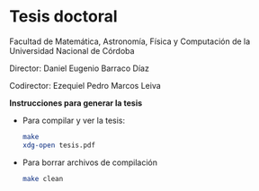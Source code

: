 # Tesis doctoral

Facultad de Matemática, Astronomía, Física y Computación de la Universidad
Nacional de Córdoba

Director: Daniel Eugenio Barraco Díaz

Codirector: Ezequiel Pedro Marcos Leiva

**Instrucciones para generar la tesis**

- Para compilar y ver la tesis:
    ```bash
    make
    xdg-open tesis.pdf
    ```
- Para borrar archivos de compilación
    ```bash
    make clean
    ```
